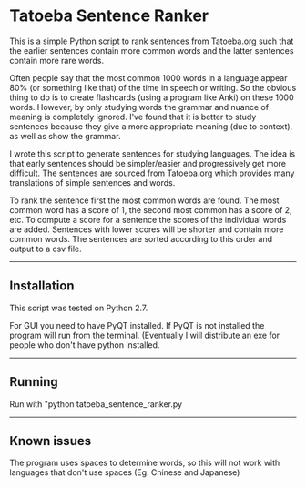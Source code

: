 # Tatoeba Sentence Ranker

This is a simple Python script to rank sentences from Tatoeba.org such that the earlier sentences contain more common words and the latter sentences contain more rare words.

Often people say that the most common 1000 words in a language appear 80% (or something like that) of the time in speech or writing. So the obvious thing to do is to create flashcards (using a program like Anki) on these 1000 words. However, by only studying words the grammar and nuance of meaning is completely ignored. I've found that it is better to study sentences because they give a more appropriate meaning (due to context), as well as show the grammar.

I wrote this script to generate sentences for studying languages. The idea is that early sentences should be simpler/easier and progressively get more difficult. The sentences are sourced from Tatoeba.org which provides many translations of simple sentences and words.

To rank the sentence first the most common words are found. The most common word has a score of 1, the second most common has a score of 2, etc. To compute a score for a sentence the scores of the individual words are added. Sentences with lower scores will be shorter and contain more common words. The sentences are sorted according to this order and output to a csv file.

---------------------
## Installation

This script was tested on Python 2.7.

For GUI you need to have PyQT installed. If PyQT is not installed the program will run from the terminal. (Eventually I will distribute an exe for people who don't have python installed.

--------------------
## Running

Run with "python tatoeba_sentence_ranker.py

---------------------
## Known issues

The program uses spaces to determine words, so this will not work with languages that don't use spaces (Eg: Chinese and Japanese)